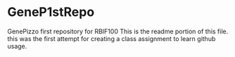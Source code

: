 # GeneP1stRepo
GenePizzo first repository for RBIF100
This is the readme portion of this file. this was the first attempt for creating a class assignment to learn github usage.
